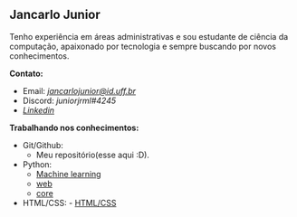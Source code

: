 <h2>Jancarlo Junior</h2>

  <p> Tenho experiência em áreas administrativas e sou estudante de ciência da
computação, apaixonado por tecnologia e sempre buscando
por novos conhecimentos.</p>

**Contato:**
-    Email: *jancarlojunior@id.uff.br*
-   Discord: *juniorjrml#4245*
-   *<a href="https://www.linkedin.com/in/jancarlo-junior-ab290b15a/">Linkedin</a>*

**Trabalhando nos conhecimentos:**
-   Git/Github:
	- Meu repositório(esse aqui :D).
-   Python:
	- <a href="https://github.com/juniorjrml/juniorjrml/blob/main/ML.md">Machine learning</a>
	- <a href="https://github.com/juniorjrml/juniorjrml/blob/main/web.md">web</a>
	- <a href="https://github.com/juniorjrml/juniorjrml/blob/main/python.md">core</a>
-    HTML/CSS:
	- <a href="https://github.com/juniorjrml/juniorjrml/blob/main/html_css.md">HTML/CSS</a>

